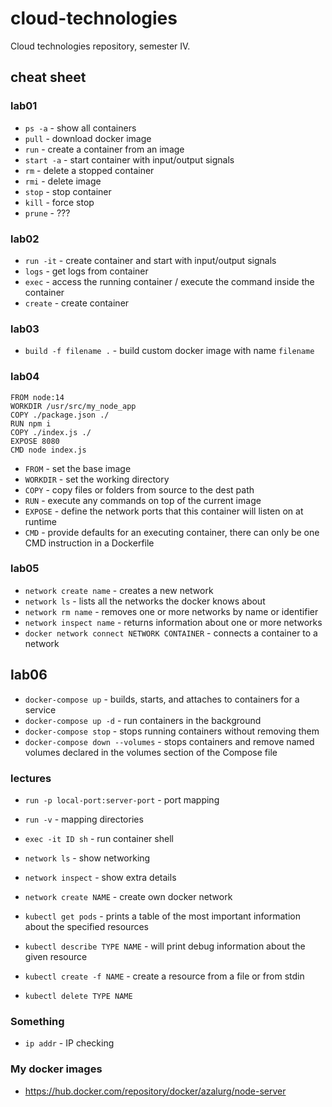 # cloud-technologies

Cloud technologies repository, semester IV.

## cheat sheet

### lab01

- ``ps -a`` - show all containers
- ``pull`` - download docker image
- ``run`` - create a container from an image
- ``start -a`` - start container with input/output signals
- ``rm`` - delete a stopped container
- ``rmi`` - delete image
- ``stop`` - stop container
- ``kill`` - force stop
- ``prune`` - ???

### lab02

- ``run -it`` - create container and start with input/output signals
- ``logs`` - get logs from container
- ``exec`` - access the running container / execute the command inside the container
- ``create`` - create container

### lab03

- ``build -f filename .`` - build custom docker image with name ``filename``

### lab04

```Docker
FROM node:14                    
WORKDIR /usr/src/my_node_app
COPY ./package.json ./
RUN npm i
COPY ./index.js ./
EXPOSE 8080
CMD node index.js
```

- ``FROM`` - set the base image
- ``WORKDIR`` - set the working directory
- ``COPY`` - copy files or folders from source to the dest path
- ``RUN`` - execute any commands on top of the current image
- ``EXPOSE`` - define the network ports that this container will listen on at runtime
- ``CMD`` - provide defaults for an executing container, there can only be one CMD instruction in a Dockerfile

### lab05

- ``network create name`` - creates a new network
- ``network ls`` - lists all the networks the docker knows about
- ``network rm name`` - removes one or more networks by name or identifier
- ``network inspect name`` - returns information about one or more networks
- ``docker network connect NETWORK CONTAINER`` - connects a container to a network

## lab06

- ``docker-compose up`` - builds, starts, and attaches to containers for a service
- ``docker-compose up -d`` - run containers in the background
- ``docker-compose stop`` - stops running containers without removing them
- ``docker-compose down --volumes`` - stops containers and remove named volumes declared in the volumes section of the Compose file

### lectures

- ``run -p local-port:server-port`` - port mapping
- ``run -v`` - mapping directories
- ``exec -it ID sh`` - run container shell
- ``network ls`` - show networking
- ``network inspect`` - show extra details
- ``network create NAME`` - create own docker network

- ``kubectl get pods`` - prints a table of the most important information about the specified resources
- ``kubectl describe TYPE NAME`` - will print debug information about the given resource
- ``kubectl create -f NAME`` - create a resource from a file or from stdin
- ``kubectl delete TYPE NAME`` 

### Something

- ``ip addr`` - IP checking

### My docker images

- https://hub.docker.com/repository/docker/azalurg/node-server
